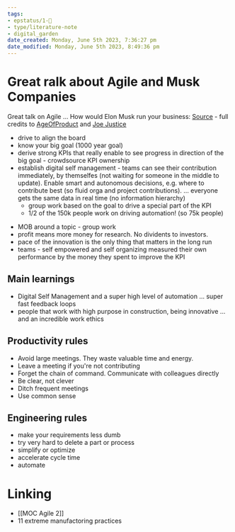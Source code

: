 ```yaml
---
tags: 
- epstatus/1-🌱
- type/literature-note
- digital_garden
date_created: Monday, June 5th 2023, 7:36:27 pm
date_modified: Monday, June 5th 2023, 8:49:36 pm
---
```

# Great ralk about Agile and Musk Companies
Great talk on Agile … How would Elon Musk run your business: [Source](https://www.youtube.com/watch?v=w9koMbfO6_s)  - full credits to [AgeOfProduct](https://age-of-product.com/) and [Joe Justice](https://www.youtube.com/c/JoeJustice0/videos)

+ drive to align the board
+ know your big goal (1000 year goal)
+ derive strong KPIs that really enable to see progress in direction of the big goal - crowdsource KPI ownership
+ establish digital self management - teams can see their contribution immediately, by themselfes (not waiting for someone in the middle to update). Enable smart and autonomous decisions, e.g. where to contribute best (so fluid orga and project contributions).   … everyone gets the same data in real time (no information hierarchy)
	+ group work based on the goal to drive a special part of the KPI
	+ 1/2 of the 150k people work on driving automation! (so 75k people)
* MOB around a topic - group work
* profit means more money for research. No dividents to investors.
* pace of the innovation is the only thing that matters in the long run
* teams - self empowered and self organizing measured their own performance by the money they spent to improve the KPI

## Main learnings
+ Digital Self Management and a super high level of automation ... super fast feedback loops
+ people that work with high purpose in construction, being innovative ... and an incredible work ethics

## Productivity rules
+ Avoid large meetings. They waste valuable time and energy.
+ Leave a meeting if you're not contributing
+ Forget the chain of command. Communicate with colleagues directly
+ Be clear, not clever
+ Ditch frequent meetings
+ Use common sense

## Engineering rules
+ make your requirements less dumb
+ try very hard to delete a part or process
+ simplify or optimize
+ accelerate cycle time
+ automate

# Linking
+ [[MOC Agile 2]]
+ 11 extreme manufactoring practices

